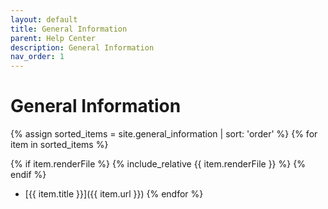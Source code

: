 ```yaml
---
layout: default
title: General Information
parent: Help Center
description: General Information
nav_order: 1
---
```


# General Information

{% assign sorted_items = site.general_information | sort: 'order' %}
{% for item in sorted_items %}

{% if item.renderFile %}
{% include_relative {{ item.renderFile }} %}
{% endif %}

- [{{ item.title }}]({{ item.url }})
  {% endfor %}
